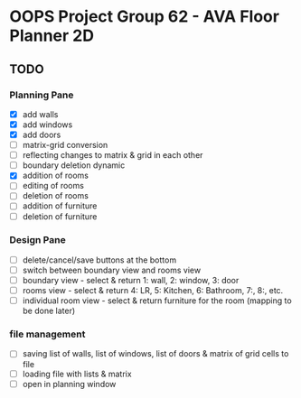 # OOPS Project Group 62 - AVA Floor Planner 2D

## TODO

### Planning Pane
- [x] add walls
- [x] add windows
- [x] add doors
- [ ] matrix-grid conversion
- [ ] reflecting changes to matrix & grid in each other
- [ ] boundary deletion dynamic
- [x] addition of rooms
- [ ] editing of rooms
- [ ] deletion of rooms
- [ ] addition of furniture
- [ ] deletion of furniture

### Design Pane
- [ ] delete/cancel/save buttons at the bottom
- [ ] switch between boundary view and rooms view
- [ ] boundary view - select & return 1: wall, 2: window, 3: door
- [ ] rooms view - select & return 4: LR, 5: Kitchen, 6: Bathroom, 7:, 8:, etc.
- [ ] individual room view - select & return furniture for the room (mapping to be done later)

### file management
- [ ] saving list of walls, list of windows, list of doors & matrix of grid cells to file
- [ ] loading file with lists & matrix
- [ ] open in planning window